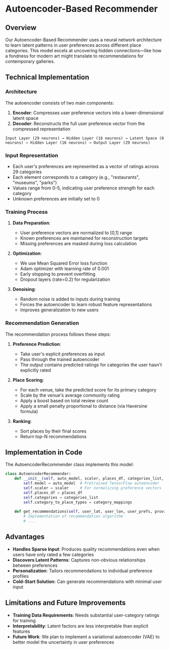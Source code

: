 # Autoencoder-Based Recommender

## Overview

Our Autoencoder-Based Recommender uses a neural network architecture to learn latent patterns in user preferences across different place categories. This model excels at uncovering hidden connections—like how a fondness for modern art might translate to recommendations for contemporary galleries.

## Technical Implementation

### Architecture

The autoencoder consists of two main components:

1. **Encoder**: Compresses user preference vectors into a lower-dimensional latent space
2. **Decoder**: Reconstructs the full user preference vector from the compressed representation

```
Input Layer (29 neurons) → Hidden Layer (16 neurons) → Latent Space (8 neurons) → Hidden Layer (16 neurons) → Output Layer (29 neurons)
```

### Input Representation

- Each user's preferences are represented as a vector of ratings across 29 categories
- Each element corresponds to a category (e.g., "restaurants", "museums", "parks")
- Values range from 0-5, indicating user preference strength for each category
- Unknown preferences are initially set to 0

### Training Process

1. **Data Preparation**:
   - User preference vectors are normalized to [0,1] range
   - Known preferences are maintained for reconstruction targets
   - Missing preferences are masked during loss calculation

2. **Optimization**:
   - We use Mean Squared Error loss function
   - Adam optimizer with learning rate of 0.001
   - Early stopping to prevent overfitting
   - Dropout layers (rate=0.2) for regularization

3. **Denoising**:
   - Random noise is added to inputs during training
   - Forces the autoencoder to learn robust feature representations
   - Improves generalization to new users

### Recommendation Generation

The recommendation process follows these steps:

1. **Preference Prediction**:
   - Take user's explicit preferences as input
   - Pass through the trained autoencoder
   - The output contains predicted ratings for categories the user hasn't explicitly rated

2. **Place Scoring**:
   - For each venue, take the predicted score for its primary category
   - Scale by the venue's average community rating
   - Apply a boost based on total review count
   - Apply a small penalty proportional to distance (via Haversine formula)

3. **Ranking**:
   - Sort places by their final scores
   - Return top-N recommendations

## Implementation in Code

The AutoencoderRecommender class implements this model:

```python
class AutoencoderRecommender:
    def __init__(self, auto_model, scaler, places_df, categories_list, category_mappings):
        self.model = auto_model  # Pretrained TensorFlow autoencoder
        self.scaler = scaler     # For normalizing preference vectors
        self.places_df = places_df
        self.categories = categories_list
        self.category_to_place_types = category_mappings
        
    def get_recommendations(self, user_lat, user_lon, user_prefs, provided_mask, num_recs=5):
        # Implementation of recommendation algorithm
        # ...
```

## Advantages

- **Handles Sparse Input**: Produces quality recommendations even when users have only rated a few categories
- **Discovers Latent Patterns**: Captures non-obvious relationships between preferences
- **Personalization**: Tailors recommendations to individual preference profiles
- **Cold-Start Solution**: Can generate recommendations with minimal user input

## Limitations and Future Improvements

- **Training Data Requirements**: Needs substantial user-category ratings for training
- **Interpretability**: Latent factors are less interpretable than explicit features
- **Future Work**: We plan to implement a variational autoencoder (VAE) to better model the uncertainty in user preferences 
